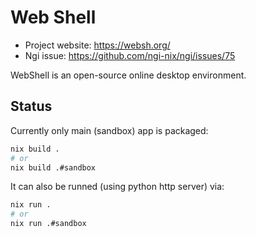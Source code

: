 # Web Shell

- Project website: https://websh.org/
- Ngi issue: https://github.com/ngi-nix/ngi/issues/75

WebShell is an open-source online desktop environment.

## Status

Currently only main (sandbox) app is packaged:
```bash
nix build .
# or
nix build .#sandbox
```

It can also be runned (using python http server) via:
```bash
nix run .
# or
nix run .#sandbox
```